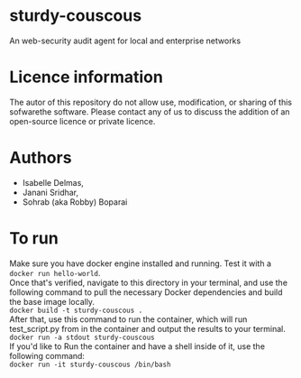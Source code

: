# sturdy-couscous
An web-security audit agent for local and enterprise networks

# Licence information
The autor of this repository do not allow use, modification, or sharing of this sofwarethe software. Please contact any of us to discuss the addition of an open-source licence or private licence.

# Authors
* Isabelle Delmas, 
* Janani Sridhar, 
* Sohrab (aka Robby) Boparai



# To run
Make sure you have docker engine installed and running. Test it with a `docker run hello-world`.<br/>
Once that's verified, navigate to this directory in your terminal, and use the following command to pull the necessary Docker dependencies and build the base image locally.<br/>
`docker build -t sturdy-couscous .`<br/>
After that, use this command to run the container, which will run test_script.py from in the container and output the results to your terminal.<br/>
`docker run -a stdout sturdy-couscous`<br/>
If you'd like to Run the container and have a shell inside of it, use the following command:<br/>
`docker run -it sturdy-couscous /bin/bash`
